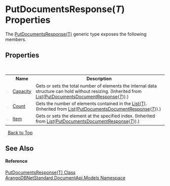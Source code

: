 # PutDocumentsResponse(*T*) Properties
 

The <a href="2d7607d1-805e-7921-0e20-150a9adbe96d">PutDocumentsResponse(T)</a> generic type exposes the following members.


## Properties
&nbsp;<table><tr><th></th><th>Name</th><th>Description</th></tr><tr><td>![Public property](media/pubproperty.gif "Public property")</td><td><a href="https://docs.microsoft.com/dotnet/api/system.collections.generic.list-1.capacity#system-collections-generic-list-1-capacity" target="_blank" rel="noopener noreferrer">Capacity</a></td><td>
Gets or sets the total number of elements the internal data structure can hold without resizing.
 (Inherited from <a href="https://docs.microsoft.com/dotnet/api/system.collections.generic.list-1" target="_blank" rel="noopener noreferrer">List</a>(<a href="fec1c5c5-bcf1-acad-4949-a697e8c2cb9a">PutDocumentsDocumentResponse</a>(<a href="2d7607d1-805e-7921-0e20-150a9adbe96d">*T*</a>)).)</td></tr><tr><td>![Public property](media/pubproperty.gif "Public property")</td><td><a href="https://docs.microsoft.com/dotnet/api/system.collections.generic.list-1.count#system-collections-generic-list-1-count" target="_blank" rel="noopener noreferrer">Count</a></td><td>
Gets the number of elements contained in the <a href="https://docs.microsoft.com/dotnet/api/system.collections.generic.list-1" target="_blank" rel="noopener noreferrer">List(T)</a>.
 (Inherited from <a href="https://docs.microsoft.com/dotnet/api/system.collections.generic.list-1" target="_blank" rel="noopener noreferrer">List</a>(<a href="fec1c5c5-bcf1-acad-4949-a697e8c2cb9a">PutDocumentsDocumentResponse</a>(<a href="2d7607d1-805e-7921-0e20-150a9adbe96d">*T*</a>)).)</td></tr><tr><td>![Public property](media/pubproperty.gif "Public property")</td><td><a href="https://docs.microsoft.com/dotnet/api/system.collections.generic.list-1.item#system-collections-generic-list-1-item(system-int32)" target="_blank" rel="noopener noreferrer">Item</a></td><td>
Gets or sets the element at the specified index.
 (Inherited from <a href="https://docs.microsoft.com/dotnet/api/system.collections.generic.list-1" target="_blank" rel="noopener noreferrer">List</a>(<a href="fec1c5c5-bcf1-acad-4949-a697e8c2cb9a">PutDocumentsDocumentResponse</a>(<a href="2d7607d1-805e-7921-0e20-150a9adbe96d">*T*</a>)).)</td></tr></table>&nbsp;
<a href="#putdocumentsresponse(*t*)-properties">Back to Top</a>

## See Also


#### Reference
<a href="2d7607d1-805e-7921-0e20-150a9adbe96d">PutDocumentsResponse(T) Class</a><br /><a href="81a73561-cfc6-64b8-9923-29f0333f4867">ArangoDBNetStandard.DocumentApi.Models Namespace</a><br />
